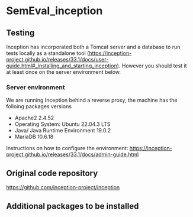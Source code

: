 # SemEval_inception

## Testing
Inception has incorporated both a Tomcat server and a database to run tests locally as a standalone tool (https://inception-project.github.io/releases/33.1/docs/user-guide.html#_installing_and_starting_inception). However you should test it at least once on the server environment below.

### Server environment 
We are running Inception behind a reverse proxy, the machine has the folloing packages versions
* Apache2 2.4.52
* Operating System: Ubuntu 22.04.3 LTS
* Java/ Java Runtime Environment 19.0.2
* MariaDB 10.6.18

Instructions on how to configure the environment: https://inception-project.github.io/releases/33.1/docs/admin-guide.html

## Original code repository
https://github.com/inception-project/inception

## Additional packages to be installed

